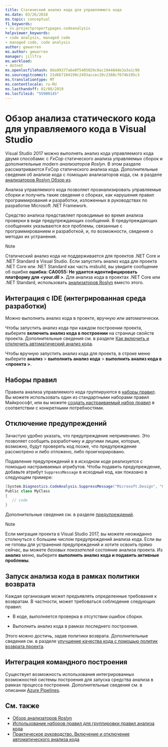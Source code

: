 ```yaml
---
title: Статический анализ кода для управляемого кода
ms.date: 03/26/2018
ms.topic: conceptual
f1_keywords:
- vs.projectpropertypages.codeanalysis
helpviewer_keywords:
- code analysis, managed code
- managed code, code analysis
author: gewarren
ms.author: gewarren
manager: jillfra
ms.workload:
- dotnet
ms.openlocfilehash: 0da99377a6e0f5405029c0ac194484de3a3a1c90
ms.sourcegitcommit: 21d667104199c2493accec20c2388cf674b195c3
ms.translationtype: MT
ms.contentlocale: ru-RU
ms.lasthandoff: 02/08/2019
ms.locfileid: "55909145"
---
```

# <a name="overview-of-static-code-analysis-for-managed-code-in-visual-studio"></a>Обзор анализа статического кода для управляемого кода в Visual Studio

Visual Studio 2017 можно выполнять анализ кода управляемого кода двумя способами: с *FxCop* статического анализа управляемых сборок и дополнительные modern *анализаторов Roslyn*. В этом разделе рассматриваются FxCop статического анализа кода. Дополнительные сведения об анализе кода с помощью анализаторов кода, см. в разделе [анализаторов Roslyn Обзор из](../code-quality/roslyn-analyzers-overview.md).

Анализа управляемого кода позволяет проанализировать управляемые сборки и получить такие сведения о сборках, как нарушения правил программирования и разработки, изложенных в руководствах по разработке Microsoft .NET Framework.

Средство анализа представляет проводимые во время анализа проверки в виде предупреждающих сообщений. В предупреждающих сообщениях указываются все проблемы, связанные с программированием и разработкой, и, по возможности, сведения о методах их устранения.

> [!NOTE]
> Статический анализ кода не поддерживается для проектов .NET Core и .NET Standard в Visual Studio. Если запустить анализ кода для проекта .NET Core или .NET Standard как часть msbuild, вы увидите сообщение об ошибке **ошибка: CA0055: Не удается идентифицировать платформу для \<your.dll >**. Для анализа кода в проектах .NET Core или .NET Standard, использовать [анализаторов Roslyn](../code-quality/roslyn-analyzers-overview.md) вместо этого.

## <a name="ide-integrated-development-environment-integration"></a>Интеграция с IDE (интегрированная среда разработки)

Можно выполнить анализ кода в проекте, вручную или автоматически.

Чтобы запустить анализ кода при каждом построении проекта, выберите **включить анализ кода в построении** на странице свойств проекта. Дополнительные сведения см. в разделе [Как включить и отключить автоматический анализ кода](../code-quality/how-to-enable-and-disable-automatic-code-analysis-for-managed-code.md).

Чтобы вручную запустить анализ кода для проекта, в строке меню выберите **анализ** > **выполнить анализ кода** > **выполнить анализ кода в \<проекта >**.

## <a name="rule-sets"></a>Наборы правил

Правила анализа управляемого кода группируются в [наборы правил](../code-quality/using-rule-sets-to-group-code-analysis-rules.md). Вы можете использовать один из стандартными наборами правил Майкрософт, или вы можете [создать настраиваемый набор правил](../code-quality/how-to-create-a-custom-rule-set.md) в соответствии с конкретными потребностями.

## <a name="suppress-warnings"></a>Отключение предупреждений

Зачастую удобно указать, что предупреждение неприменимо. Это позволяет сообщить разработчику и другими лицам, которые, возможно, будут проверять код позже, что предупреждение рассмотрено и либо отложено, либо проигнорировано.

Подавление предупреждений в в исходном коде реализуется с помощью настраиваемых атрибутов. Чтобы подавить предупреждение, добавьте атрибут `SuppressMessage` в исходный код, как показано в следующем примере:

```csharp
[System.Diagnostics.CodeAnalysis.SuppressMessage("Microsoft.Design", "CA1039:ListsAreStrongTyped")]
Public class MyClass
{
   // code
}
```

Дополнительные сведения см. в разделе [предупреждений](../code-quality/in-source-suppression-overview.md).

> [!NOTE]
> Если миграция проекта в Visual Studio 2017, вы можете неожиданно столкнуться с большим числом предупреждений анализа кода. Если вы не готовы для устранения предупреждений и хотите освоить прямо сейчас, вы можете *базовых показателей* состояние анализа проекта. Из **анализ** меню, выберите **выполнить анализ кода и подавить активные проблемы**.

## <a name="run-code-analysis-as-part-of-check-in-policy"></a>Запуск анализа кода в рамках политики возврата

Каждая организация может предъявлять определенные требования к возвратам. В частности, может требоваться соблюдение следующих правил:

- В коде, выполняется проверка в отсутствии ошибок сборки.

- Выполнить анализ кода в рамках последнего построения.

Этого можно достичь, задав политики возврата. Дополнительные сведения см. в разделе [улучшение качества кода с помощью политик возврата проекта](../code-quality/how-to-create-or-update-standard-code-analysis-check-in-policies.md).

## <a name="team-build-integration"></a>Интеграция командного построения

Существует возможность использования интегрированных возможностей системы построения для запуска средства анализа в рамках процесса построения. Дополнительные сведения см. в описании [Azure Pipelines](/azure/devops/pipelines/index?view=vsts).

## <a name="see-also"></a>См. также

- [Обзор анализаторов Roslyn](../code-quality/roslyn-analyzers-overview.md)
- [Использование наборов правил для группировки правил анализа кода](../code-quality/using-rule-sets-to-group-code-analysis-rules.md)
- [Практическое руководство. Включение и отключение автоматического анализа кода](../code-quality/how-to-enable-and-disable-automatic-code-analysis-for-managed-code.md)
